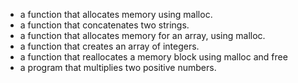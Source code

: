 - a function that allocates memory using malloc.
- a function that concatenates two strings.
- a function that allocates memory for an array, using malloc.
- a function that creates an array of integers.
- a function that reallocates a memory block using malloc and free
- a program that multiplies two positive numbers.
